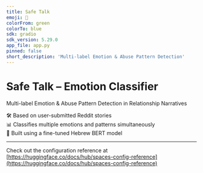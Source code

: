 ```yaml
---
title: Safe Talk
emoji: 👀
colorFrom: green
colorTo: blue
sdk: gradio
sdk_version: 5.29.0
app_file: app.py
pinned: false
short_description: 'Multi-label Emotion & Abuse Pattern Detection'
---
```


# Safe Talk – Emotion Classifier

Multi-label Emotion & Abuse Pattern Detection in Relationship Narratives

🛠️ Based on user-submitted Reddit stories  
📊 Classifies multiple emotions and patterns simultaneously  
🤖 Built using a fine-tuned Hebrew BERT model

---

Check out the configuration reference at [https://huggingface.co/docs/hub/spaces-config-reference](https://huggingface.co/docs/hub/spaces-config-reference)
